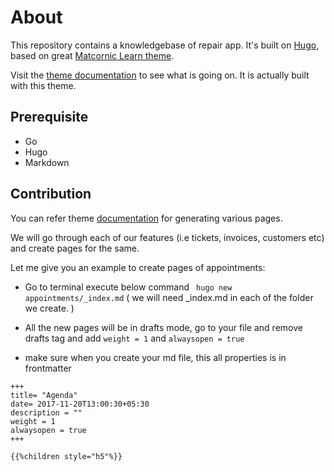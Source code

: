 # About

This repository contains a knowledgebase of repair app. It's built on [Hugo](https://gohugo.io/), based on great [Matcornic Learn theme](https://github.com/matcornic/hugo-theme-learn/).

Visit the [theme documentation](http://docdock.netlify.com/) to see what is going on. It is actually built with this theme. 

## Prerequisite 
* Go
* Hugo 
* Markdown

## Contribution 

You can refer theme [documentation](http://docdock.netlify.com/) for generating various pages.

We will go through each of our features (i.e tickets, invoices, customers etc) and create pages for the same.

Let me give you an example to create pages of appointments:

* Go to terminal execute below command
` hugo new appointments/_index.md` ( we will need _index.md in each of the folder we create. )

* All the new pages will be in drafts mode, go to your file and remove drafts tag and add `weight = 1` and `alwaysopen = true`

* make sure when you create your md file, this all properties is in frontmatter
```
+++
title= "Agenda"
date= 2017-11-20T13:00:30+05:30
description = ""
weight = 1
alwaysopen = true
+++

{{%children style="h5"%}}
```
